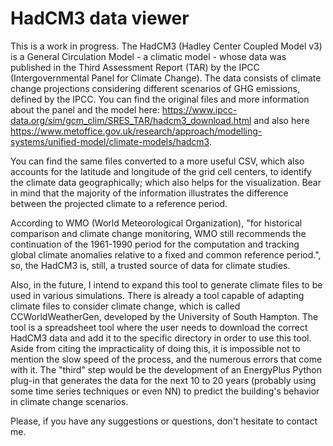 # HadCM3 data viewer

This is a work in progress. The HadCM3 (Hadley Center Coupled Model v3) is a General Circulation Model - a climatic model - whose data was published in the Third Assessment Report (TAR) by the IPCC (Intergovernmental Panel for Climate Change). The data consists of climate change projections considering different scenarios of GHG emissions, defined by the IPCC. You can find the original files and more information about the panel and the model here: https://www.ipcc-data.org/sim/gcm_clim/SRES_TAR/hadcm3_download.html and also here https://www.metoffice.gov.uk/research/approach/modelling-systems/unified-model/climate-models/hadcm3.

You can find the same files converted to a more useful CSV, which also accounts for the latitude and longitude of the grid cell centers, to identify the climate data geographically; which also helps for the visualization. Bear in mind that the majority of the information illustrates the difference between the projected climate to a reference period.

According to WMO (World Meteorological Organization), "for historical comparison and climate change monitoring, WMO still recommends the continuation of the 1961-1990 period for the computation and tracking global climate anomalies relative to a fixed and common reference period.", so, the HadCM3 is, still, a trusted source of data for climate studies.

Also, in the future, I intend to expand this tool to generate climate files to be used in various simulations. There is already a tool capable of adapting climate files to consider climate change, which is called CCWorldWeatherGen, developed by the University of South Hampton. The tool is a spreadsheet tool where the user needs to download the correct HadCM3 data and add it to the specific directory in order to use this tool. Aside from citing the impracticality of doing this, it is impossible not to mention the slow speed of the process, and the numerous errors that come with it. The "third" step would be the development of an EnergyPlus Python plug-in that generates the data for the next 10 to 20 years (probably using some time series techniques or even NN) to predict the building's behavior in climate change scenarios.

Please, if you have any suggestions or questions, don't hesitate to contact me.
